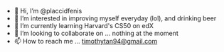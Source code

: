 - 👋 Hi, I’m @placcidfenis
- 👀 I’m interested in improving myself everyday (lol), and drinking beer
- 🌱 I’m currently learning Harvard's CS50 on edX
- 💞️ I’m looking to collaborate on ... nothing at the moment
- 📫 How to reach me ... timothytan94@gmail.com

<!---
placcidfenis/placcidfenis is a ✨ special ✨ repository because its `README.md` (this file) appears on your GitHub profile.
You can click the Preview link to take a look at your changes.
--->
